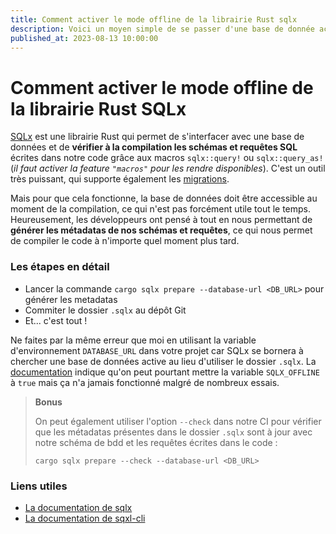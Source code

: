 ```yaml
---
title: Comment activer le mode offline de la librairie Rust sqlx
description: Voici un moyen simple de se passer d'une base de donnée active pour compiler son programme Rust avec sqlx
published_at: 2023-08-13 10:00:00
---
```


# Comment activer le mode offline de la librairie Rust SQLx

[SQLx](https://crates.io/crates/sqlx) est une librairie Rust qui permet de s'interfacer avec une base de données et de **vérifier à la compilation les schémas et requêtes SQL** écrites dans notre code grâce aux macros `sqlx::query!` ou `sqlx::query_as!` (*il faut activer la feature `"macros"` pour les rendre disponibles*). C'est un outil très puissant, qui supporte également les [migrations](https://github.com/launchbadge/sqlx/tree/main/sqlx-cli#create-and-run-migrations).

Mais pour que cela fonctionne, la base de données doit être accessible au moment de la compilation, ce qui n'est pas forcément utile tout le temps. Heureusement, les développeurs ont pensé à tout en nous permettant de **générer les métadatas de nos schémas et requêtes**, ce qui nous permet de compiler le code à n'importe quel moment plus tard.

### Les étapes en détail

- Lancer la commande `cargo sqlx prepare --database-url <DB_URL>` pour générer les metadatas
- Commiter le dossier `.sqlx` au dépôt Git
- Et... c'est tout !

Ne faites par la même erreur que moi en utilisant la variable d'environnement `DATABASE_URL` dans votre projet car SQLx se bornera à chercher une base de données active au lieu d'utiliser le dossier `.sqlx`. La [documentation](https://github.com/launchbadge/sqlx/tree/main/sqlx-cli#force-building-in-offline-mode) indique qu'on peut pourtant mettre la variable `SQLX_OFFLINE` à `true` mais ça n'a jamais fonctionné malgré de nombreux essais. 

> **Bonus**
> 
> On peut également utiliser l'option `--check` dans notre CI pour vérifier que les métadatas présentes dans le dossier `.sqlx` sont à jour avec notre schéma de bdd et les requêtes écrites dans le code :
> 
> `cargo sqlx prepare --check --database-url <DB_URL>`

### Liens utiles

- [La documentation de sqlx](https://docs.rs/sqlx/0.7.2/sqlx/)
- [La documentation de sqxl-cli](https://github.com/launchbadge/sqlx/tree/main/sqlx-cli)
